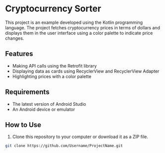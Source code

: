 # Cryptocurrency Sorter

This project is an example developed using the Kotlin programming language. The project fetches cryptocurrency prices in terms of dollars and displays them in the user interface using a color palette to indicate price changes.

## Features

- Making API calls using the Retrofit library
- Displaying data as cards using RecyclerView and RecyclerView Adapter
- Highlighting prices with a color palette

## Requirements

- The latest version of Android Studio
- An Android device or emulator

## How to Use

1. Clone this repository to your computer or download it as a ZIP file.

```bash
git clone https://github.com/Username/ProjectName.git
